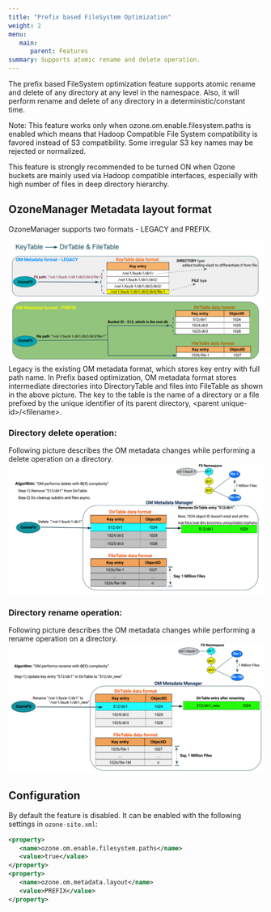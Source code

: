 ```yaml
---
title: "Prefix based FileSystem Optimization"
weight: 2
menu:
   main:
      parent: Features
summary: Supports atomic rename and delete operation.
---
```

<!---
  Licensed to the Apache Software Foundation (ASF) under one or more
  contributor license agreements.  See the NOTICE file distributed with
  this work for additional information regarding copyright ownership.
  The ASF licenses this file to You under the Apache License, Version 2.0
  (the "License"); you may not use this file except in compliance with
  the License.  You may obtain a copy of the License at

      http://www.apache.org/licenses/LICENSE-2.0

  Unless required by applicable law or agreed to in writing, software
  distributed under the License is distributed on an "AS IS" BASIS,
  WITHOUT WARRANTIES OR CONDITIONS OF ANY KIND, either express or implied.
  See the License for the specific language governing permissions and
  limitations under the License.
-->

The prefix based FileSystem optimization feature supports atomic rename and
 delete of any directory at any level in the namespace. Also, it will perform
  rename and delete of any directory in a deterministic/constant time.

Note: This feature works only when ozone.om.enable.filesystem.paths is
 enabled which means that Hadoop Compatible File System compatibility is
  favored instead of S3 compatibility. Some irregular S3 key names may be
   rejected or normalized.

This feature is strongly recommended to be turned ON when Ozone buckets are
 mainly used via Hadoop compatible interfaces, especially with high number of
  files in deep directory hierarchy.

## OzoneManager Metadata layout format
OzoneManager supports two formats - LEGACY and PREFIX.

![OM HA](PrefixFSO-Format.png)
Legacy is the existing OM metadata format, which stores key entry with full path
 name. In Prefix based optimization, OM metadata format stores intermediate
  directories into DirectoryTable and files into FileTable as shown in the
   above picture. The key to the table is the name of a directory or a file
    prefixed by the unique identifier of its parent directory, \<parent
     unique-id>/\<filename>. 

### Directory delete operation: ###
Following picture describes the OM metadata changes while performing a delete
 operation on a directory.
![OM HA](PrefixFSO-Delete.png)

### Directory rename operation: ###
Following picture describes the OM metadata changes while performing a rename
 operation on a directory.
![OM HA](PrefixFSO-Rename.png)

## Configuration
By default the feature is disabled. It can be enabled with the following
 settings in `ozone-site.xml`:

```XML
<property>
   <name>ozone.om.enable.filesystem.paths</name>
   <value>true</value>
</property>
<property>
   <name>ozone.om.metadata.layout</name>
   <value>PREFIX</value>
</property>
```